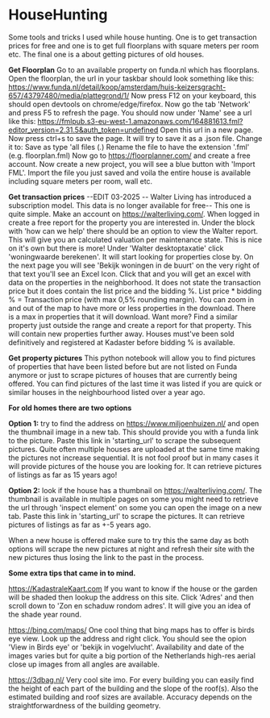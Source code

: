 # HouseHunting
Some tools and tricks I used while house hunting. One is to get transaction prices for free and one is to get full floorplans with square meters per room etc. The final one is a about getting pictures of old houses.

**Get Floorplan**
Go to an available property on funda.nl which has floorplans. Open the floorplan, the url in your taskbar should look something like this: https://www.funda.nl/detail/koop/amsterdam/huis-keizersgracht-657/43797480/media/plattegrond/1/ Now press F12 on your keyboard, this should open devtools on chrome/edge/firefox. Now go the tab 'Network' and press F5 to refresh the page. You should now under 'Name' see a url like this: https://fmlpub.s3-eu-west-1.amazonaws.com/164881613.fml?editor_version=2.31.5&auth_token=undefined Open this url in a new page. Now press ctrl+s to save the page. It will try to save it as a .json file. Change it to: Save as type 'all files (*.*) Rename the file to have the extension '.fml' (e.g. floorplan.fml) Now go to https://floorplanner.com/ and create a free account. Now create a new project, you will see a blue button with 'Import FML'. Import the file you just saved and voila the entire house is available including square meters per room, wall etc.

**Get transaction prices**
--EDIT 03-2025 -- Walter Living has introduced a subscription model. This data is no longer available for free--
This one is quite simple. Make an account on https://walterliving.com/. When logged in create a free report for the property you are interested in. Under the block with 'how can we help' there should be an option to view the Walter report. This will give you an calculated valuation per maintenance state. This is nice on it's own but there is more! Under 'Walter desktoptaxatie' click 'woningwaarde berekenen'. It will start looking for properties close by. On the next page you will see 'Bekijk woningen in de buurt' on the very right of that text you'll see an Excel Icon. Click that and you will get an excel with data on the properties in the neighborhood. It does not state the transaction price but it does contain the list price and the bidding %. List price * bidding % = Transaction price (with max 0,5% rounding margin). You can zoom in and out of the map to have more or less properties in the download. There is a max in properties that it will download. Want more? Find a similar property just outside the range and create a report for that property. This will contain new properties further away. Houses must've been sold definitively and registered at Kadaster before bidding % is available.

**Get property pictures**
This python notebook will allow you to find pictures of properties that have been listed before but are not listed on Funda anymore or just to scrape pictures of houses that are currently being offered. You can find pictures of the last time it was listed if you are quick or similar houses in the neighbourhood listed over a year ago.

**For old homes there are two options**

**Option 1:** try to find the address on https://www.miljoenhuizen.nl/ and open the thumbnail image in a new tab. This should provide you with a funda link to the picture. Paste this link in 'starting_url' to scrape the subsequent pictures. Quite often multiple houses are uploaded at the same time making the pictures not increase sequential. It is not fool proof but in many cases it will provide pictures of the house you are looking for. It can retrieve pictures of listings as far as 15 years ago!

**Option 2:** look if the house has a thumbnail on https://walterliving.com/. The thumbnail is available in multiple pages on some you might need to retrieve the url through 'inspect element' on some you can open the image on a new tab. Paste this link in 'starting_url' to scrape the pictures. It can retrieve pictures of listings as far as +-5 years ago.

When a new house is offered make sure to try this the same day as both options will scrape the new pictures at night and refresh their site with the new pictures thus losing the link to the past in the process.

**Some extra tips that came in to mind.**

https://KadastraleKaart.com If you want to know if the house or the garden will be shaded then lookup the address on this site. Click 'Adres' and then scroll down to 'Zon en schaduw rondom adres'. It will give you an idea of the shade year round.

https://bing.com/maps/ One cool thing that bing maps has to offer is birds eye view. Look up the address and right click. You should see the opion 'View in Birds eye' or 'bekijk in vogelvlucht'. Availability and date of the images varies but for quite a big portion of the Netherlands high-res aerial close up images from all angles are available.

https://3dbag.nl/ Very cool site imo. For every building you can easily find the height of each part of the building and the slope of the roof(s). Also the estimated building and roof sizes are available. Accuracy depends on the straightforwardness of the building geometry.
